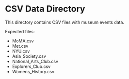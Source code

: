 # CSV Data Directory

This directory contains CSV files with museum events data.

Expected files:
- MoMA.csv
- Met.csv
- NYU.csv
- Asia_Society.csv
- National_Arts_Club.csv
- Explorers_Club.csv
- Womens_History.csv
